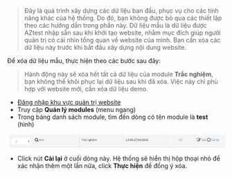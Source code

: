 > Đây là quá trình xây dựng các dữ liệu ban đầu, phục vụ cho các tính năng khác của hệ thống. Do đó, bạn không được bỏ qua các thiết lập theo các hướng dẫn trong phần này.
Dữ liệu mẫu là dữ liệu được AZtest nhập sẵn sau khi khởi tạo website, nhằm mục đích giúp người quản trị có cái nhìn tổng quan về website của mình. Bạn cần xóa các dữ liệu này trước khi bắt đầu xây dựng nội dung website.

Để xóa dữ liệu mẫu, thực hiện theo các bước sau đây:

> Hành động này sẽ xóa hết tất cả dữ liệu của module **Trắc nghiệm**, bạn không thể khôi phục lại dữ liệu sau khi đã xóa. Việc này chỉ phù hợp với website mới, cần xóa dữ liệu demo.

- [Đăng nhập khu vực quản trị website](/start/#ang-nhap-khu-vuc-quan-tri)
- Truy cập **Quản lý modules** (menu ngang)
- Trong bảng danh sách module, tìm đến dòng có tên module là **test** (hình) 

![](./images/test/xoa-du-lieu-mau.png)  

- Click nút **Cài lại** ở cuối dòng này. Hệ thống sẽ hiển thị hộp thoại nhỏ để xác nhận thêm một lần nữa, click **Thực hiện** để đồng ý xóa.